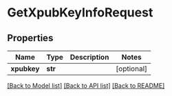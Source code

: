 # GetXpubKeyInfoRequest

## Properties
Name | Type | Description | Notes
------------ | ------------- | ------------- | -------------
**xpubkey** | **str** |  | [optional] 

[[Back to Model list]](../README.md#documentation-for-models) [[Back to API list]](../README.md#documentation-for-api-endpoints) [[Back to README]](../README.md)



